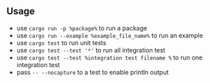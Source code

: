 ## Usage

* use `cargo run -p %package%` to run a package
* use `cargo run --example %example_file_name%` to run an example
* use `cargo test` to run unit tests
* use `cargo test --test '*'` to run all integration test
* use `cargo test --test %integration test filename %` to run one integration test
* pass `-- --nocapture` to a test to enable println output

